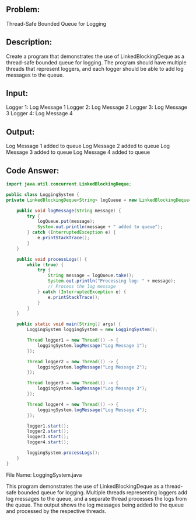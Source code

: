 ## Problem: 
Thread-Safe Bounded Queue for Logging

## Description: 
Create a program that demonstrates the use of LinkedBlockingDeque as a thread-safe bounded queue for logging. The program should have multiple threads that represent loggers, and each logger should be able to add log messages to the queue.

## Input:
Logger 1: Log Message 1
Logger 2: Log Message 2
Logger 3: Log Message 3
Logger 4: Log Message 4
## Output:
Log Message 1 added to queue
Log Message 2 added to queue
Log Message 3 added to queue
Log Message 4 added to queue
## Code Answer:
```Java
import java.util.concurrent.LinkedBlockingDeque;

public class LoggingSystem {
private LinkedBlockingDeque<String> logQueue = new LinkedBlockingDeque<>(10);

    public void logMessage(String message) {
        try {
            logQueue.put(message);
            System.out.println(message + " added to queue");
        } catch (InterruptedException e) {
            e.printStackTrace();
        }
    }

    public void processLogs() {
        while (true) {
            try {
                String message = logQueue.take();
                System.out.println("Processing log: " + message);
                // Process the log message
            } catch (InterruptedException e) {
                e.printStackTrace();
            }
        }
    }

    public static void main(String[] args) {
        LoggingSystem loggingSystem = new LoggingSystem();

        Thread logger1 = new Thread(() -> {
            loggingSystem.logMessage("Log Message 1");
        });

        Thread logger2 = new Thread(() -> {
            loggingSystem.logMessage("Log Message 2");
        });

        Thread logger3 = new Thread(() -> {
            loggingSystem.logMessage("Log Message 3");
        });

        Thread logger4 = new Thread(() -> {
            loggingSystem.logMessage("Log Message 4");
        });

        logger1.start();
        logger2.start();
        logger3.start();
        logger4.start();

        loggingSystem.processLogs();
    }
}
```

File Name: LoggingSystem.java

This program demonstrates the use of LinkedBlockingDeque as a thread-safe bounded queue for logging. Multiple threads representing loggers add log messages to the queue, and a separate thread processes the logs from the queue. The output shows the log messages being added to the queue and processed by the respective threads.